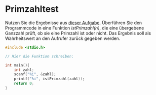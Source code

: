 # Primzahltest

Nutzen Sie die Ergebnisse aus [dieser Aufgabe](https://github.com/LosWochos76/GrundlagenDerProgrammierungInC/blob/main/07%20-%20For-Schleifen/05.md). 
Überführen Sie den Programmcode in eine Funktion *istPrimzahl(n)*, 
die eine übergebene Ganzzahl prüft, ob sie eine Primzahl ist oder nicht.
Das Ergebnis soll als Wahrheitswert an den Aufrufer zurück gegeben werden.

```cpp
#include <stdio.h>

// Hier die Funktion schreiben:

int main(){
    int zahl;
    scanf("%i", &zahl);
    printf("%i", istPrimzahl(zahl));
    return 0;
}
```
